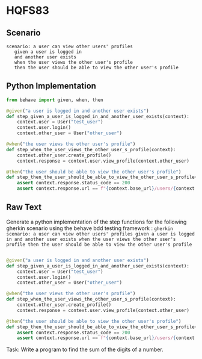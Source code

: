 # HQFS83
## Scenario
```gherkin
scenario: a user can view other users' profiles 
   given a user is logged in 
   and another user exists 
   when the user views the other user's profile 
   then the user should be able to view the other user's profile
```


## Python Implementation
```python
from behave import given, when, then

@given("a user is logged in and another user exists")
def step_given_a_user_is_logged_in_and_another_user_exists(context):
    context.user = User("test_user")
    context.user.login()
    context.other_user = User("other_user")

@when("the user views the other user's profile")
def step_when_the_user_views_the_other_user_s_profile(context):
    context.other_user.create_profile()
    context.response = context.user.view_profile(context.other_user)

@then("the user should be able to view the other user's profile")
def step_then_the_user_should_be_able_to_view_the_other_user_s_profile(context):
    assert context.response.status_code == 200
    assert context.response.url == f"{context.base_url}/users/{context.other_user.username}"
```


## Raw Text
Generate a python implementation of the step functions for the following gherkin scenario using the behave bdd testing framework : ```gherkin scenario: a user can view other users' profiles given a user is logged in and another user exists when the user views the other user's profile then the user should be able to view the other user's profile ```



```python from behave import given, when, then

@given("a user is logged in and another user exists")
def step_given_a_user_is_logged_in_and_another_user_exists(context):
    context.user = User("test_user")
    context.user.login()
    context.other_user = User("other_user")

@when("the user views the other user's profile")
def step_when_the_user_views_the_other_user_s_profile(context):
    context.other_user.create_profile()
    context.response = context.user.view_profile(context.other_user)

@then("the user should be able to view the other user's profile")
def step_then_the_user_should_be_able_to_view_the_other_user_s_profile(context):
    assert context.response.status_code == 200
    assert context.response.url == f"{context.base_url}/users/{context.other_user.username}"
```

Task: Write a program to find the sum of the digits of a number.
